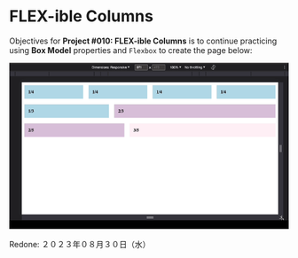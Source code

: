 # FLEX-ible Columns

Objectives for **Project #010: FLEX-ible Columns** is to continue practicing using **Box Model** properties and `Flexbox` to create the page below:

<div align="center">
<img src="assets/flexible-columns.gif" height="300px">
</div>

Redone: ２０２３年０８月３０日（水）